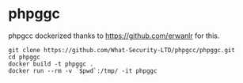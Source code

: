 # phpggc
phpgcc dockerized thanks to https://github.com/erwanlr for this.


```
git clone https://github.com/What-Security-LTD/phpgcc/phpggc.git
cd phpggc
docker build -t phpggc .
docker run --rm -v `$pwd`:/tmp/ -it phpggc
```
